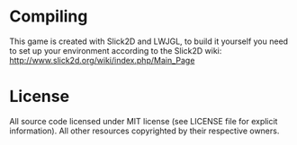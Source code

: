 Compiling
=========
This game is created with Slick2D and LWJGL, to build it yourself you need to
set up your environment according to the Slick2D wiki:
http://www.slick2d.org/wiki/index.php/Main_Page

License
=======
All source code licensed under MIT license (see LICENSE file for explicit
information). All other resources copyrighted by their respective owners.